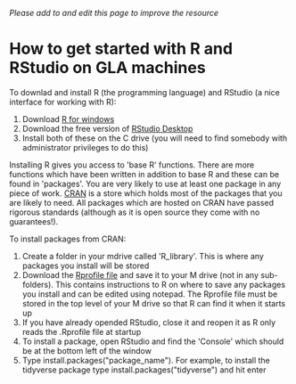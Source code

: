 ﻿*Please add to and edit this page to improve the resource*

# How to get started with R and RStudio on GLA machines

To downlad and install R (the programming language) and RStudio (a nice interface for working with R):

1) Download [R for windows](https://www.stats.bris.ac.uk/R/)
1) Download the free version of [RStudio Desktop](https://rstudio.com/products/rstudio/download/?utm_source=downloadrstudio&utm_medium=Site&utm_campaign=home-hero-cta)
1) Install both of these on the C drive (you will need to find somebody with administrator privileges to do this)

Installing R gives you access to 'base R' functions.  There are more functions which have been written in addition to base R and these can be found in 'packages'.  You are very likely to use at least one package in any piece of work.  [CRAN](https://cran.r-project.org/) is a store which holds most of the packages that you are likely to need.  All packages which are hosted on CRAN have passed rigorous standards (although as it is open source they come with no guarantees!).

To install packages from CRAN:

1) Create a folder in your mdrive called 'R_library'.  This is where any packages you install will be stored
1) Download the [Rprofile file](.Rprofile) and save it to your M drive (not in any sub-folders).  This contains instructions to R on where to save any packages you install and can be edited using notepad.  The Rprofile file must be stored in the top level of your M drive so that R can find it when it starts up
2) If you have already opended RStudio, close it and reopen it as R only reads the .Rprofile file at startup
2) To install a package, open RStudio and find the 'Console' which should be at the bottom left of the window
3) Type install.packages("package_name"). For example, to install the tidyverse package type install.packages("tidyverse") and hit enter

